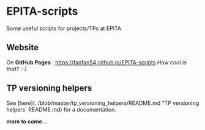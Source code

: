 # EPITA-scripts
Some useful scripts for projects/TPs at EPITA.

## Website
On **GitHub Pages** : https://fanfan54.github.io/EPITA-scripts
*How cool is that? :-)*

## TP versioning helpers
See [here](../blob/master/tp_versioning_helpers/README.md "TP versioning helpers' README.md) for a documentation.

**more to come...**
